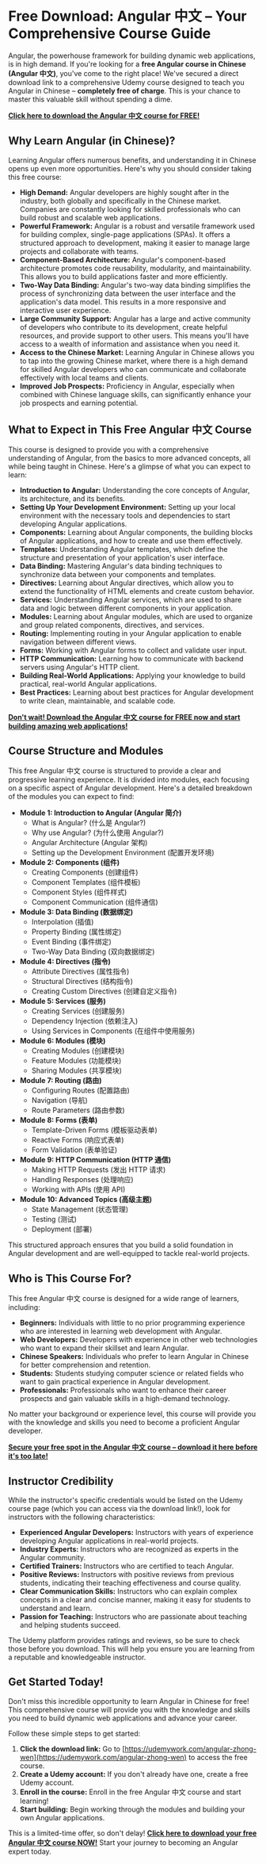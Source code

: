 # Free Download: Angular 中文 – Your Comprehensive Course Guide

Angular, the powerhouse framework for building dynamic web applications, is in high demand. If you're looking for a **free Angular course in Chinese (Angular 中文)**, you've come to the right place! We've secured a direct download link to a comprehensive Udemy course designed to teach you Angular in Chinese – **completely free of charge**. This is your chance to master this valuable skill without spending a dime.

[**Click here to download the Angular 中文 course for FREE!**](https://udemywork.com/angular-zhong-wen)

## Why Learn Angular (in Chinese)?

Learning Angular offers numerous benefits, and understanding it in Chinese opens up even more opportunities. Here's why you should consider taking this free course:

*   **High Demand:** Angular developers are highly sought after in the industry, both globally and specifically in the Chinese market. Companies are constantly looking for skilled professionals who can build robust and scalable web applications.
*   **Powerful Framework:** Angular is a robust and versatile framework used for building complex, single-page applications (SPAs). It offers a structured approach to development, making it easier to manage large projects and collaborate with teams.
*   **Component-Based Architecture:** Angular's component-based architecture promotes code reusability, modularity, and maintainability. This allows you to build applications faster and more efficiently.
*   **Two-Way Data Binding:** Angular's two-way data binding simplifies the process of synchronizing data between the user interface and the application's data model. This results in a more responsive and interactive user experience.
*   **Large Community Support:** Angular has a large and active community of developers who contribute to its development, create helpful resources, and provide support to other users. This means you'll have access to a wealth of information and assistance when you need it.
*   **Access to the Chinese Market:** Learning Angular in Chinese allows you to tap into the growing Chinese market, where there is a high demand for skilled Angular developers who can communicate and collaborate effectively with local teams and clients.
*   **Improved Job Prospects:** Proficiency in Angular, especially when combined with Chinese language skills, can significantly enhance your job prospects and earning potential.

## What to Expect in This Free Angular 中文 Course

This course is designed to provide you with a comprehensive understanding of Angular, from the basics to more advanced concepts, all while being taught in Chinese. Here's a glimpse of what you can expect to learn:

*   **Introduction to Angular:** Understanding the core concepts of Angular, its architecture, and its benefits.
*   **Setting Up Your Development Environment:** Setting up your local environment with the necessary tools and dependencies to start developing Angular applications.
*   **Components:** Learning about Angular components, the building blocks of Angular applications, and how to create and use them effectively.
*   **Templates:** Understanding Angular templates, which define the structure and presentation of your application's user interface.
*   **Data Binding:** Mastering Angular's data binding techniques to synchronize data between your components and templates.
*   **Directives:** Learning about Angular directives, which allow you to extend the functionality of HTML elements and create custom behavior.
*   **Services:** Understanding Angular services, which are used to share data and logic between different components in your application.
*   **Modules:** Learning about Angular modules, which are used to organize and group related components, directives, and services.
*   **Routing:** Implementing routing in your Angular application to enable navigation between different views.
*   **Forms:** Working with Angular forms to collect and validate user input.
*   **HTTP Communication:** Learning how to communicate with backend servers using Angular's HTTP client.
*   **Building Real-World Applications:** Applying your knowledge to build practical, real-world Angular applications.
*   **Best Practices:** Learning about best practices for Angular development to write clean, maintainable, and scalable code.

[**Don't wait! Download the Angular 中文 course for FREE now and start building amazing web applications!**](https://udemywork.com/angular-zhong-wen)

## Course Structure and Modules

This free Angular 中文 course is structured to provide a clear and progressive learning experience. It is divided into modules, each focusing on a specific aspect of Angular development. Here's a detailed breakdown of the modules you can expect to find:

*   **Module 1: Introduction to Angular (Angular 简介)**
    *   What is Angular? (什么是 Angular?)
    *   Why use Angular? (为什么使用 Angular?)
    *   Angular Architecture (Angular 架构)
    *   Setting up the Development Environment (配置开发环境)
*   **Module 2: Components (组件)**
    *   Creating Components (创建组件)
    *   Component Templates (组件模板)
    *   Component Styles (组件样式)
    *   Component Communication (组件通信)
*   **Module 3: Data Binding (数据绑定)**
    *   Interpolation (插值)
    *   Property Binding (属性绑定)
    *   Event Binding (事件绑定)
    *   Two-Way Data Binding (双向数据绑定)
*   **Module 4: Directives (指令)**
    *   Attribute Directives (属性指令)
    *   Structural Directives (结构指令)
    *   Creating Custom Directives (创建自定义指令)
*   **Module 5: Services (服务)**
    *   Creating Services (创建服务)
    *   Dependency Injection (依赖注入)
    *   Using Services in Components (在组件中使用服务)
*   **Module 6: Modules (模块)**
    *   Creating Modules (创建模块)
    *   Feature Modules (功能模块)
    *   Sharing Modules (共享模块)
*   **Module 7: Routing (路由)**
    *   Configuring Routes (配置路由)
    *   Navigation (导航)
    *   Route Parameters (路由参数)
*   **Module 8: Forms (表单)**
    *   Template-Driven Forms (模板驱动表单)
    *   Reactive Forms (响应式表单)
    *   Form Validation (表单验证)
*   **Module 9: HTTP Communication (HTTP 通信)**
    *   Making HTTP Requests (发出 HTTP 请求)
    *   Handling Responses (处理响应)
    *   Working with APIs (使用 API)
*   **Module 10: Advanced Topics (高级主题)**
    *   State Management (状态管理)
    *   Testing (测试)
    *   Deployment (部署)

This structured approach ensures that you build a solid foundation in Angular development and are well-equipped to tackle real-world projects.

## Who is This Course For?

This free Angular 中文 course is designed for a wide range of learners, including:

*   **Beginners:** Individuals with little to no prior programming experience who are interested in learning web development with Angular.
*   **Web Developers:** Developers with experience in other web technologies who want to expand their skillset and learn Angular.
*   **Chinese Speakers:** Individuals who prefer to learn Angular in Chinese for better comprehension and retention.
*   **Students:** Students studying computer science or related fields who want to gain practical experience in Angular development.
*   **Professionals:** Professionals who want to enhance their career prospects and gain valuable skills in a high-demand technology.

No matter your background or experience level, this course will provide you with the knowledge and skills you need to become a proficient Angular developer.

[**Secure your free spot in the Angular 中文 course – download it here before it's too late!**](https://udemywork.com/angular-zhong-wen)

## Instructor Credibility

While the instructor's specific credentials would be listed on the Udemy course page (which you can access via the download link!), look for instructors with the following characteristics:

*   **Experienced Angular Developers:** Instructors with years of experience developing Angular applications in real-world projects.
*   **Industry Experts:** Instructors who are recognized as experts in the Angular community.
*   **Certified Trainers:** Instructors who are certified to teach Angular.
*   **Positive Reviews:** Instructors with positive reviews from previous students, indicating their teaching effectiveness and course quality.
*   **Clear Communication Skills:** Instructors who can explain complex concepts in a clear and concise manner, making it easy for students to understand and learn.
*   **Passion for Teaching:** Instructors who are passionate about teaching and helping students succeed.

The Udemy platform provides ratings and reviews, so be sure to check those before you download. This will help you ensure you are learning from a reputable and knowledgeable instructor.

## Get Started Today!

Don't miss this incredible opportunity to learn Angular in Chinese for free! This comprehensive course will provide you with the knowledge and skills you need to build dynamic web applications and advance your career.

Follow these simple steps to get started:

1.  **Click the download link:** Go to [https://udemywork.com/angular-zhong-wen](https://udemywork.com/angular-zhong-wen) to access the free course.
2.  **Create a Udemy account:** If you don't already have one, create a free Udemy account.
3.  **Enroll in the course:** Enroll in the free Angular 中文 course and start learning!
4.  **Start building:** Begin working through the modules and building your own Angular applications.

This is a limited-time offer, so don't delay! **[Click here to download your free Angular 中文 course NOW!](https://udemywork.com/angular-zhong-wen)** Start your journey to becoming an Angular expert today.
